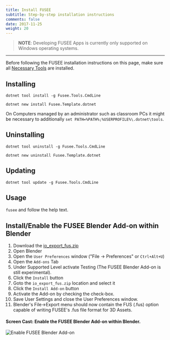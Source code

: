 ```yaml
---
title: Install FUSEE
subtitle: Step-by-step installation instructions
comments: false
date: 2017-11-25
weight: 20
---
```


>  **NOTE**: Developing FUSEE Apps is currently only supported on Windows operating systems.

-------------

Before following the FUSEE installation instructions on this page, make sure all
[Necessary Tools](../getting-started/necessary-tools.md) are installed.

## Installing

`dotnet tool install -g Fusee.Tools.CmdLine`

`dotnet new install Fusee.Template.dotnet`

On Computers managed by an administrator such as classroom PCs it might be necessary to additionally `set PATH=%PATH%;%USERPROFILE%\.dotnet\tools`.

## Uninstalling

`dotnet tool uninstall -g Fusee.Tools.CmdLine`

`dotnet new uninstall Fusee.Template.dotnet`

## Updating

`dotnet tool update -g Fusee.Tools.CmdLine`

## Usage

`fusee` and follow the help text.


## Install/Enable the FUSEE Blender Add-on within Blender

1. Download the [io_export_fus.zip](https://github.com/FUSEEProjectTeam/Fusee/releases/latest/download/io_export_fus.zip)
1. Open Blender
1. Open the `User Preferences` window ("File &rarr; Preferences" or `Ctrl+Alt+U`)
1. Open the `Add-ons` Tab
1. Under Supported Level activate Testing (The FUSEE Blender Add-on is still experimental).
1. Click the `Install` button 
1. Goto the `io_export_fus.zip` location and select it
1. Click the `Install Add-on` button
1. Activate the Add-on by checking the check-box.
1. Save User Settings and close the User Preferences window.
1. Blender's File->Export menu should now contain the FUS (.fus) option capable of writing FUSEE's .fus file format for 3D Assets.

#### Screen Cast: Enable the FUSEE Blender Add-on within Blender.
![Enable FUSEE Blender Add-on](images/enableblenderaddon.gif)



